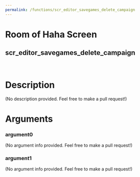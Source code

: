 ```yaml
---
permalink: /functions/scr_editor_savegames_delete_campaign
---
```

# Room of Haha Screen  
## scr_editor_savegames_delete_campaign  
&nbsp;  
# Description  
(No description provided. Feel free to make a pull request!) 
&nbsp;  
# Arguments
### argument0
(No argument info provided. Feel free to make a pull request!)
&nbsp;  
### argument1
(No argument info provided. Feel free to make a pull request!)
&nbsp;  


